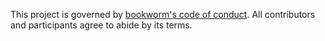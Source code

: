 This project is governed by [bookworm's code of conduct](https://localhost/policies/code-of-conduct/). All contributors and participants agree to abide by its terms.

